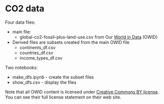 # CO2 data

Four data files:
    
- main file:
  - global-co2-fossil-plus-land-use.csv from Our [World in Data](https://ourworldindata.org/co2-data-update-2022) (OWID)
- Derived files are subsets created from the main OWID file
  - continents_df.csv
  - countries_df.csv
  - income_types_df.csv

Two notebooks:
  - make_dfs.ipynb - create the subset files
  - show_dfs.csv - display the files

Note that all OWID content is licensed under [Creative Commons BY license](https://ourworldindata.org/#:~:text=Creative%20Commons%20BY%20license). You can see their full license statement on their web site.

